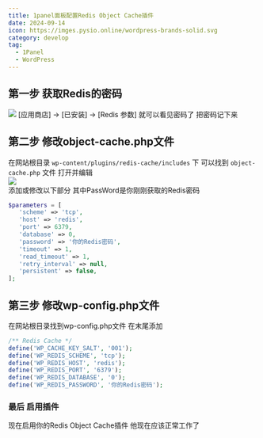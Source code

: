 ```yaml
---
title: 1panel面板配置Redis Object Cache插件
date: 2024-09-14
icon: https://imges.pysio.online/wordpress-brands-solid.svg
category: develop
tag:
  - 1Panel
  - WordPress
---
```


## 第一步 获取Redis的密码
![](https://imges.pysio.online//20241005215409.png)
[应用商店] -> [已安装] -> [Redis 参数] 就可以看见密码了 把密码记下来

## 第二步 修改object-cache.php文件
在网站根目录 ```wp-content/plugins/redis-cache/includes``` 下 可以找到 ```object-cache.php``` 文件 
打开并编辑  
![](https://imges.pysio.online//20241005215426.png)  
添加或修改以下部分 其中PassWord是你刚刚获取的Redis密码
```php
$parameters = [
   'scheme' => 'tcp',
   'host' => 'redis',
   'port' => 6379,
   'database' => 0,
   'password' => '你的Redis密码',
   'timeout' => 1,
   'read_timeout' => 1,
   'retry_interval' => null,
   'persistent' => false,
];
```

## 第三步 修改wp-config.php文件
在网站根目录找到wp-config.php文件 在末尾添加

```php
/** Redis Cache */
define('WP_CACHE_KEY_SALT', '001');
define('WP_REDIS_SCHEME', 'tcp');
define('WP_REDIS_HOST', 'redis');
define('WP_REDIS_PORT', '6379');
define('WP_REDIS_DATABASE', '0');
define('WP_REDIS_PASSWORD', '你的Redis密码');
```
### 最后 启用插件
现在启用你的Redis Object Cache插件 他现在应该正常工作了
